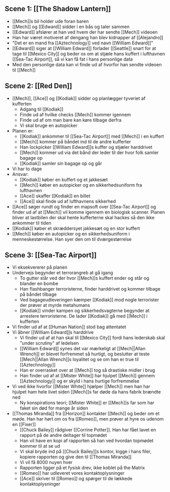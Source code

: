 ## Scene 1: [[The Shadow Lantern]]

- [[Mech]]s bil holder ude foran baren
- [[Mech]] og [[Edward]] sidder i en bås og taler sammen
- [[Edward]] afslører at han ved hvem der har sendte [[Mech]] videoen
- Han har været motiveret af dengang han blev kidnapper af [[Alejandro]]
- "Det er en mand fra [[Aztechnology]] ved navn [[William Edward]]"
- [[Edward]] siger at [[William Edward]] forlader [[Seattle]] snart for at tage til [[Mexico City]] og beder os om at stjæle hans kuffert i lufthavnen [[Sea-Tac Airport]], så vi kan få fat i hans personlige data
- Med den personlige data kan vi finde ud af hvorfor han sendte videoen til [[Mech]]

## Scene 2: [[Red Den]]

- [[Mech]], [[Ace]] og [[Kodiak]] sidder og planlægger tyveriet af kufferten
    - Adgang til [[Kodiak]]
    - Finde ud af hvilke checks [[Mech]] kommer igennem
    - Finde ud af om man bare kan køre tilbage derfra
    - Vi skal bruge en autopicker
- Planen er:
    - [[Kodiak]] ankommer til [[Sea-Tac Airport]] med [[Mech]] i en kuffert
    - [[Mech]] kommer på båndet ind til de andre kufferter
    - Han lockpicker [[William Edward]]s kuffer og stjæler harddrivet
    - [[Mech]] kommer ud via det bånd der leder til der hvor folk samler bagage op
    - [[Kodiak]] samler sin bagage op og går
- Vi har to dage
- Ansvar:
    - [[Kodiak]] køber en kuffert og et jakkesæt
    - [[Mech]] køber en autopicker og en sikkerhedsuniform fra lufthavnen
    - [[Ace]] skaffer [[Kodiak]] en billet
    - [[Ace]] skal finde ud af lufthavnens sikkerhed
- [[Ace]] søger rundt og finder en mapsoft over [[Sea-Tac Airport]] og finder ud af at [[Mech]] vil komme igennem en biologisk scanner. Planen bliver at lastbilen der skal hente kufferterne skal hackes så den ikke ankommer til tiden
- [[Kodiak]] køber et skræddersyet jakkesæt og en stor kuffert
- [[Mech]] køber en autopicker og en sikkerhedsuniform i menneskestørrelse. Han syer den om til dværgestørrelse

## Scene 3: [[Sea-Tac Airport]]

- Vi eksekvererer på planen
- Undervejs begynder et terrorangreb at gå igang
    - To gutter står ved der hvor [[Mech]]s kuffert ender og står og blander en bombe
    - Han flashbanger terroristerne, finder harddrivet og kommer tilbage på båndet tilbage
    - Ved bagageudleveringen kæmper [[Kodiak]] mod nogle terrorister der prøver at myrde metahumans
    - [[Kodiak]] vinder kampen og sikkerhedsvagterne begynder at arrestere terroristerne. De lader [[Kodiak]] gå med [[Mech]] i kufferten
- Vi finder ud af at [[Human Nation]] stod bag attentatet
- Vi åbner [[William Edward]]s harddrive
    - Vi finder ud af at han skal til [[Mexico City]] fordi hans lederskab skal "under scrutiny" af ledelsen
    - [[William Edward]] synes det var mærkeligt at [[Mech||Allan Wrench]] er blevet forfremmet så hurtigt, og beslutter at teste [[Mech||Allan Wrench]]s loyalitet og se om han er true til [[Aztechnology]]
    - Han er overrasket over at [[Mech]] tog så drastiske midler i brug
    - Han finder ud af at [[Mister White]] har hjulpet [[Mech]] gennem [[Aztechnology]] og er skyld i hans hurtige forfremmelse
- Vi ved ikke hvorfor [[Mister White]] hjælper [[Mech]] men han har hjulpet ham hele livet siden [[Mech]]s far døde da hans fabrik brændte ned
    - Ny konspirations teori; [[Mister White]] er [[Mech]]s far som har faket sin død for mange år siden
- [[Thomas Miranda]] fra [[Horizon]] kontakter [[Mech]] og beder om et møde. Han har hørt om os fra [[Romeo]], men prøver at hyre os udenom en [[Fixer]]
    - [[Chuck Bailey]] rådgiver [[Corrine Potter]]. Han har fået lavet en rapport på de andre deltager til topmødet
    - Han vil have en kopi af rapporten så han ved hvordan topmødet kommer til at se ud
    - Vi skal bryde ind på [[Chuck Bailey]]s kontor, kigge i hans filer, kopiere rapporten og give den til [[Thomas Miranda]]
    - Vi vil få 8000 nuyen hver
    - Rapporten ligger på et fysisk drev, ikke koblet på the Matrix
    - [[Romeo]] har udleveret vores kontaktoplysninger
    - [[Ace]] skriver til [[Romeo]] og spørger til de lækkede kontaktoplysninger
